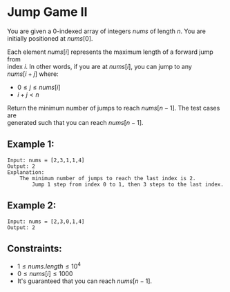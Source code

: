 # Jump Game II

You are given a 0-indexed array of integers $nums$ of length $n$. You are  
initially positioned at $nums[0]$.

Each element $nums[i]$ represents the maximum length of a forward jump from  
index $i$. In other words, if you are at $nums[i]$, you can jump to any  
$nums[i + j]$ where:

* $0 \le j \le nums[i]$ 
* $i + j < n$

Return the minimum number of jumps to reach $nums[n - 1]$. The test cases are  
generated such that you can reach $nums[n - 1]$.

 

## Example 1:

    Input: nums = [2,3,1,1,4]
    Output: 2
    Explanation: 
        The minimum number of jumps to reach the last index is 2. 
            Jump 1 step from index 0 to 1, then 3 steps to the last index.

## Example 2:

    Input: nums = [2,3,0,1,4]
    Output: 2

 

## Constraints:

* $1 \le nums.length \le 10^4$
* $0 \le nums[i] \le 1000$
* It's guaranteed that you can reach $nums[n - 1]$.

